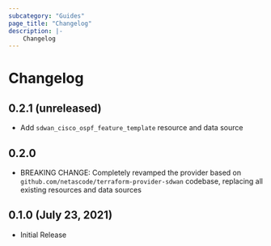 ```yaml
---
subcategory: "Guides"
page_title: "Changelog"
description: |-
    Changelog
---
```


# Changelog

## 0.2.1 (unreleased)

- Add `sdwan_cisco_ospf_feature_template` resource and data source

## 0.2.0

- BREAKING CHANGE: Completely revamped the provider based on `github.com/netascode/terraform-provider-sdwan` codebase, replacing all existing resources and data sources

## 0.1.0 (July 23, 2021)

- Initial Release

